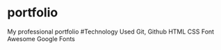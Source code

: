 # portfolio
My professional portfolio
#Technology Used
Git, Github
HTML
CSS
Font Awesome
Google Fonts
